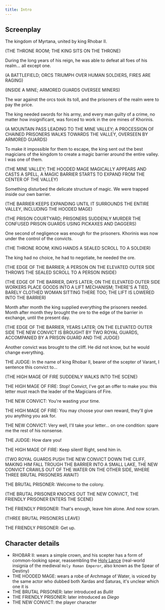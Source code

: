 ```yaml
---
title: Intro
---
```


## Screenplay

The kingdom of Myrtana, united by king Rhobar II.

(THE THRONE ROOM; THE KING SITS ON THE THRONE)

During the long years of his reign, he was able to defeat all foes of his realm... all except one.

(A BATTLEFIELD; ORCS TRIUMPH OVER HUMAN SOLDIERS, FIRES ARE RAGING)

(INSIDE A MINE; ARMORED GUARDS OVERSEE MINERS)

The war against the orcs took its toll, and the prisoners of the realm were to pay the price.

The king needed swords for his army, and every man guilty of a crime, no matter how insignificant, was forced to work in the ore mines of Khorinis.

(A MOUNTAIN PASS LEADING TO THE MINE VALLEY; A PROCESSION OF CHAINED PRISONERS WALKS TOWARDS THE VALLEY, OVERSEEN BY ARMORED GUARDS)

To make it impossible for them to escape, the king sent out the best magicians of the kingdom to create a magic barrier around the entire valley. I was one of them.

(THE MINE VALLEY; THE HOODED MAGE MAGICALLY APPEARS AND CASTS A SPELL, A MAGIC BARRIER STARTS TO EXPAND FROM THE CENTER OF THE VALLEY)

Something disturbed the delicate structure of magic. We were trapped inside our own barrier.

(THE BARRIER KEEPS EXPANDING UNTIL IT SURROUNDS THE ENTIRE VALLEY, INCLUDING THE HOODED MAGE)

(THE PRISON COURTYARD; PRISONERS SUDDENLY MURDER THE CONFUSED PRISON GUARDS USING PICKAXES AND DAGGERS)

One second of negligence was enough for the prisoners. Khorinis was now under the control of the convicts. 

(THE THRONE ROOM; KING HANDS A SEALED SCROLL TO A SOLDIER)

The king had no choice, he had to negotiate, he needed the ore.

(THE EDGE OF THE BARRIER; A PERSON ON THE ELEVATED OUTER SIDE THROWS THE SEALED SCROLL TO A PERSON INSIDE)

(THE EDGE OF THE BARRIER, DAYS LATER; ON THE ELEVATED OUTER SIDE WORKERS PLACE GOODS INTO A LIFT MECHANISM; THERE'S A TIED, BARELY CLOTHED WOMAN SITTING THERE TOO; THE LIFT IS LOWERED INTO THE BARRIER)

Month after month the king supplied everything the prisoners needed. Month after month they brought the ore to the edge of the barrier in exchange, until the present day.

(THE EDGE OF THE BARRIER, YEARS LATER; ON THE ELEVATED OUTER SIDE THE NEW CONVICT IS BROUGHT BY TWO ROYAL GUARDS, ACCOMPANIED BY A PRISON GUARD AND THE JUDGE)

Another convict was brought to the cliff. He did not know, but he would change everything.

THE JUDGE: In the name of king Rhobar II, bearer of the scepter of Varant, I sentence this convict to...

(THE HIGH MAGE OF FIRE SUDDENLY WALKS INTO THE SCENE)

THE HIGH MAGE OF FIRE: Stop! Convict, I've got an offer to make you: this letter must reach the leader of the Magicians of Fire.

THE NEW CONVICT: You're wasting your time.

THE HIGH MAGE OF FIRE: You may choose your own reward, they'll give you anything you ask for.

THE NEW CONVICT: Very well, I'll take your letter... on one condition: spare me the rest of his nonsense.

THE JUDGE: How dare you!

THE HIGH MAGE OF FIRE: Keep silent! Right, send him in.

(TWO ROYAL GUARDS PUSH THE NEW CONVICT DOWN THE CLIFF, MAKING HIM FALL TROUGH THE BARRIER INTO A SMALL LAKE, THE NEW CONVICT CRAWLS OUT OF THE WATER ON THE OTHER SIDE, WHERE THREE BRUTAL PRISONERS AWAIT)

THE BRUTAL PRISONER: Welcome to the colony.

(THE BRUTAL PRISONER KNOCKS OUT THE NEW CONVICT, THE FRIENDLY PRISONER ENTERS THE SCENE)

THE FRIENDLY PRISONER: That's enough, leave him alone. And now scram. 

(THREE BRUTAL PRISONERS LEAVE)

THE FRIENDLY PRISONER: Get up.

## Character details

- RHOBAR II: wears a simple crown, and his scepter has a form of common-looking spear, reassembling the [Holy Lance](https://en.wikipedia.org/wiki/Imperial_Regalia) (real-world insignia of the medieval `Holy Roman Emperor`, also known as the Spear of Destiny) 
- THE HOODED MAGE: wears a robe of Archmage of Water, is voiced by the same actor who dubbed both Xardas and Saturas, it's unclear which one it is
- THE BRUTAL PRISONER: later introduced as _Bullit_
- THE FRIENDLY PRISONER: later introduced as _Diego_
- THE NEW CONVICT: the player character

